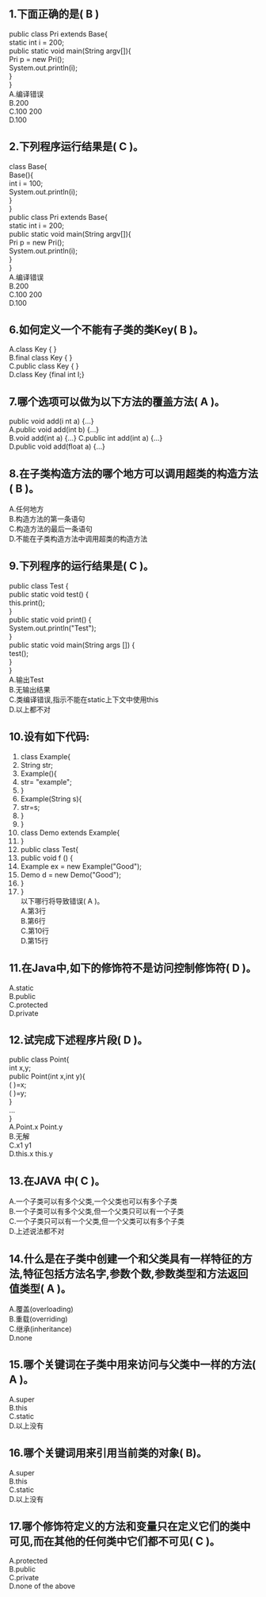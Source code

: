 ## 1.下面正确的是( B )
public class Pri extends Base{  
	static int i = 200;  
	public static void main(String argv[]){  
		Pri p = new Pri();  
		System.out.println(i);  
	}  
}  
A.编译错误  
B.200  
C.100 200  
D.100  
## 2.下列程序运行结果是( C )。
class Base{  
	Base(){  
		int i = 100;  
		System.out.println(i);  
	}  
}  
public class Pri extends Base{   
	static int i = 200;    
	public static void main(String argv[]){    
		Pri p = new Pri();    
		System.out.println(i);    
	}  
}  
A.编译错误  
B.200  
C.100 200  
D.100  
## 6.如何定义一个不能有子类的类Key( B )。
A.class Key { }  
B.final class Key { }  
C.public class Key { }  
D.class Key {final int I;}  
## 7.哪个选项可以做为以下方法的覆盖方法( A )。
public void add(i nt a) {…}  
A.public void add(int b) {…}   
B.void add(int a) {…} 
C.public int add(int a) {…}  
D.public void add(float a) {…}  
## 8.在子类构造方法的哪个地方可以调用超类的构造方法( B )。  
A.任何地方  
B.构造方法的第一条语句   
C.构造方法的最后一条语句  
D.不能在子类构造方法中调用超类的构造方法  
## 9.下列程序的运行结果是( C )。  
public class Test {  
	public static void test() {  
		this.print();  
}  
	public static void print() {  
		System.out.println("Test");  
}  
	public static void main(String args []) {  
		test();   
	}  
}  
A.输出Test  
B.无输出结果  
C.类编译错误,指示不能在static上下文中使用this  
D.以上都不对  
## 10.设有如下代码:
1. class Example{  
2. String str;  
3. Example(){  
4. str= "example";  
5. }  
6. Example(String s){  
7. str=s;  
8. }   
9. }  
10. class Demo extends Example{  
11. }  
12. public class Test{  
13. public void f () {  
14. Example ex = new Example("Good");  
15. Demo d = new Demo("Good");  
16. }  
17. }  
以下哪行将导致错误( A )。  
A.第3行    
B.第6行    
C.第10行    
D.第15行    
## 11.在Java中,如下的修饰符不是访问控制修饰符( D )。
A.static  
B.public  
C.protected  
D.private  
## 12.试完成下述程序片段( D )。  
public class Point{  
  int x,y;  
  public Point(int x,int y){  
  ( )=x;  
  ( )=y;  
}  
...  
}  
A.Point.x Point.y  
B.无解   
C.x1 y1   
D.this.x this.y   
## 13.在JAVA 中( C )。  
A.一个子类可以有多个父类,一个父类也可以有多个子类  
B.一个子类可以有多个父类,但一个父类只可以有一个子类  
C.一个子类只可以有一个父类,但一个父类可以有多个子类    
D.上述说法都不对    
## 14.什么是在子类中创建一个和父类具有一样特征的方法,特征包括方法名字,参数个数,参数类型和方法返回值类型( A )。
A.覆盖(overloading)  
B.重载(overriding)  
C.继承(inheritance)  
D.none  
## 15.哪个关键词在子类中用来访问与父类中一样的方法( A )。
A.super  
B.this  
C.static  
D.以上没有  
## 16.哪个关键词用来引用当前类的对象( B)。  
A.super  
B.this  
C.static  
D.以上没有  
## 17.哪个修饰符定义的方法和变量只在定义它们的类中可见,而在其他的任何类中它们都不可见( C )。
A.protected   
B.public   
C.private   
D.none of the above   
